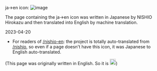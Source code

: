 
ja→en icon: ![image](https://gyazo.com/e23aa7a0243e331333f8c08f1a57fc0e/thumb/1000)

The page containing the ja→en icon was written in Japanese by NISHIO Hirokazu and then translated into English by machine translation.

2023-04-20
- For readers of [/nishio-en](https://scrapbox.io/nishio-en): the project is totally auto-translated from [/nishio](https://scrapbox.io/nishio), so even if a page doesn't have this icon, it was Japanese to English auto-translated.

(This page was originally written in English. So it is <img src='https://scrapbox.io/api/pages/nishio/en/icon' alt='en.icon' height="19.5"/>)
